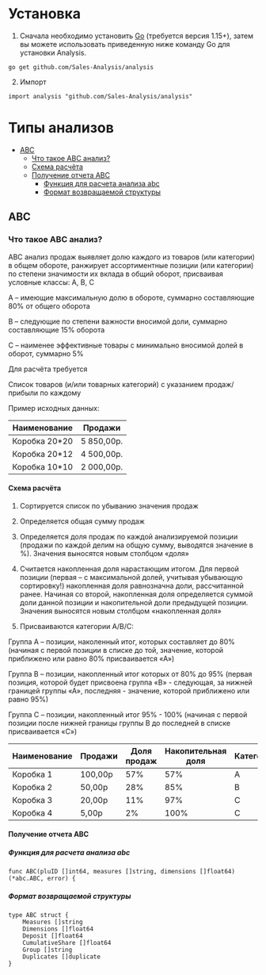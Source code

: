 # Установка

1. Сначала необходимо установить [Go](https://golang.org/) (требуется версия 1.15+), затем вы можете использовать приведенную ниже команду Go для установки Analysis.
``` golang
go get github.com/Sales-Analysis/analysis
```

2. Импорт
``` golang
import analysis "github.com/Sales-Analysis/analysis"
```

# Типы анализов
  - [ABC](#ABC)
    - [Что такое АВС анализ?](#Что-тако-АВС-анализ?)
    - [Схема расчёта](#Схема-расчёта)
    - [Получение отчета ABC](#Получение-отчета-ABC)
    	- [Функция для расчета анализа abc](#Функция-для-расчета-анализа-abc)
    	- [Формат возвращаемой структуры](#Формат-возвращаемой-структуры)

## ABC
### Что такое АВС анализ?

ABC анализ продаж выявляет долю каждого из товаров (или категории) в общем обороте, ранжирует ассортиментные позиции (или категории) по степени значимости их вклада в общий оборот, присваивая условные классы: A, B, C

A – имеющие максимальную долю в обороте, суммарно составляющие 80% от общего оборота

B – следующие по степени важности вносимой доли, суммарно составляющие 15% оборота

C – наименее эффективные товары с минимально вносимой долей в оборот, суммарно 5%

Для расчёта требуется

Список товаров (и/или товарных категорий) с указанием продаж/прибыли по каждому

Пример исходных данных:

| Наименование  |  Продажи      |
| ------------- | ------------- |
| Коробка 20*20 | 5 850,00р.    |
| Коробка 20*12 | 4 500,00р.    |
| Коробка 10*10 | 2 000,00р.    |

#### Схема расчёта 

1. Сортируется список по убыванию значения продаж

2. Определяется общая сумму продаж

3. Определяется доля продаж по каждой анализируемой позиции (продажи по каждой делим на общую сумму, выводятся значение в %). Значения выносятся новым столбцом «доля»

4. Считается накопленная доля нарастающим итогом. Для первой позиции (первая – с максимальной долей, учитывая убывающую сортировку!) накопленная доля равнозначна доли, рассчитанной ранее. Начиная со второй, накопленная доля определяется суммой доли данной позиции и накопительной доли предыдущей позиции. Значения выносятся новым столбцом «накопленная доля»

5. Присваиваются категории A/B/C:

Группа A – позиции, наколенный итог, которых составляет до 80% (начиная с первой позиции в списке до той, значение, которой приближено или равно 80% присваивается «А»)

Группа B – позиции, накопленный итог которых от 80% до 95% (первая позиция, которой будет присвоена группа «B» - следующая, за нижней границей группы «А», последняя - значение, которой приближено или равно 95%)

Группа C – позиции, накопленный итог 95% - 100% (начиная с первой позиции после нижней границы группы B до последней в списке присваивается «С»)


| Наименование  |    Продажи    |  Доля продаж  |  Накопительная доля  |  Категории  |
| ------------- | ------------- | ------------- | -------------------- | ----------- |
| Коробка 1     |    100,00р    |      57%      |         57%          |      A      |
| Коробка 2     |     50,00р    |      28%      |         85%          |      B      |
| Коробка 3     |     20,00р    |      11%      |         97%          |      C      |
| Коробка 4     |      5,00р    |       2%      |        100%          |      C      |


#### Получение отчета ABC

##### Функция для расчета анализа abc

``` golang
func ABC(pluID []int64, measures []string, dimensions []float64) (*abc.ABC, error) {
```

##### Формат возвращаемой структуры

``` golang
type ABC struct {
	Measures []string
	Dimensions []float64
	Deposit []float64
	CumulativeShare []float64
	Group []string
	Duplicates []duplicate
}
```
